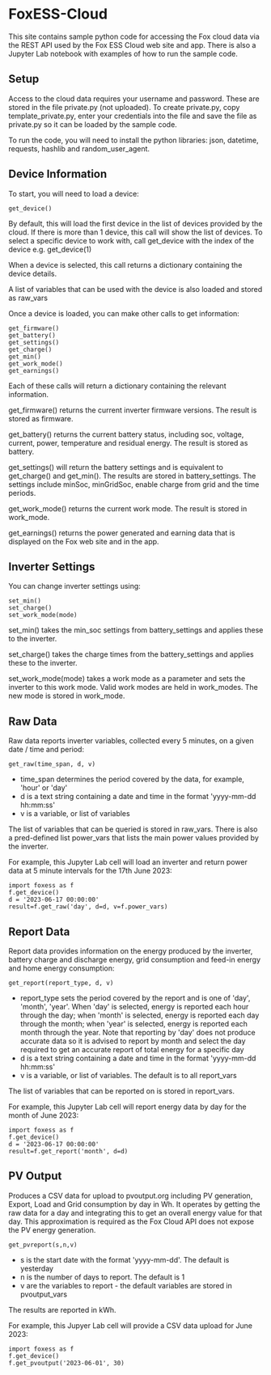 # FoxESS-Cloud
This site contains sample python code for accessing the Fox cloud data via the REST API used by the Fox ESS Cloud web site and app.
There is also a Jupyter Lab notebook with examples of how to run the sample code.

## Setup
Access to the cloud data requires your username and password. These are stored in the file private.py (not uploaded).
To create private.py, copy template_private.py, enter your credentials into the file and save the file as private.py so it can be loaded by the sample code.

To run the code, you will need to install the python libraries: json, datetime, requests, hashlib and random_user_agent.

## Device Information
To start, you will need to load a device:

```
get_device()
```

By default, this will load the first device in the list of devices provided by the cloud.
If there is more than 1 device, this call will show the list of devices.
To select a specific device to work with, call get_device with the index of the device e.g. get_device(1)

When a device is selected, this call returns a dictionary containing the device details.

A list of variables that can be used with the device is also loaded and stored as raw_vars

Once a device is loaded, you can make other calls to get information:

```
get_firmware()
get_battery()
get_settings()
get_charge()
get_min()
get_work_mode()
get_earnings()

```
Each of these calls will return a dictionary containing the relevant information.

get_firmware() returns the current inverter firmware versions. The result is stored as firmware.

get_battery() returns the current battery status, including soc, voltage, current, power, temperature and residual energy. The result is stored as battery.

get_settings() will return the battery settings and is equivalent to get_charge() and get_min(). The results are stored in battery_settings. The settings include minSoc, minGridSoc, enable charge from grid and the time periods.

get_work_mode() returns the current work mode. The result is stored in work_mode.

get_earnings() returns the power generated and earning data that is displayed on the Fox web site and in the app.

## Inverter Settings
You can change inverter settings using:

```
set_min()
set_charge()
set_work_mode(mode)
```

set_min() takes the min_soc settings from battery_settings and applies these to the inverter.

set_charge() takes the charge times from the battery_settings and applies these to the inverter.

set_work_mode(mode) takes a work mode as a parameter and sets the inverter to this work mode. Valid work modes are held in work_modes. The new mode is stored in work_mode.

## Raw Data
Raw data reports inverter variables, collected every 5 minutes, on a given date / time and period:

```
get_raw(time_span, d, v)
```

+ time_span determines the period covered by the data, for example, 'hour' or 'day'
+ d is a text string containing a date and time in the format 'yyyy-mm-dd hh:mm:ss'
+ v is a variable, or list of variables

The list of variables that can be queried is stored in raw_vars. There is also a pred-defined list power_vars that lists the main power values provided by the inverter.

For example, this Jupyter Lab cell will load an inverter and return power data at 5 minute intervals for the 17th June 2023:

```
import foxess as f
f.get_device()
d = '2023-06-17 00:00:00'
result=f.get_raw('day', d=d, v=f.power_vars)
```

## Report Data
Report data provides information on the energy produced by the inverter, battery charge and discharge energy, grid consumption and feed-in energy and home energy consumption:

```
get_report(report_type, d, v)
```
+ report_type sets the period covered by the report and is one of 'day', 'month', 'year'. When 'day' is selected, energy is reported each hour through the day; when 'month' is selected, energy is reported each day through the month; when 'year' is selected, energy is reported each month through the year. Note that reporting by 'day' does not produce accurate data so it is advised to report by month and select the day required to get an accurate report of total energy for a specific day
+ d is a text string containing a date and time in the format 'yyyy-mm-dd hh:mm:ss'
+ v is a variable, or list of variables. The default is to all report_vars

The list of variables that can be reported on is stored in report_vars.

For example, this Jupyter Lab cell will report energy data by day for the month of June 2023:

```
import foxess as f
f.get_device()
d = '2023-06-17 00:00:00'
result=f.get_report('month', d=d)
```

## PV Output
Produces a CSV data for upload to pvoutput.org including PV generation, Export, Load and Grid consumption by day in Wh. It operates by getting the raw data for a day and integrating this to get an overall energy value for that day. This approximation is required as the Fox Cloud API does not expose the PV energy generation.

```
get_pvreport(s,n,v)
```
+ s is the start date with the format 'yyyy-mm-dd'. The default is yesterday
+ n is the number of days to report. The default is 1
+ v are the variables to report - the default variables are stored in pvoutput_vars

The results are reported in kWh.

For example, this Jupyer Lab cell will provide a CSV data upload for June 2023:

```
import foxess as f
f.get_device()
f.get_pvoutput('2023-06-01', 30)
```
